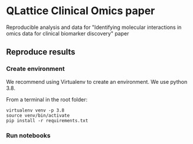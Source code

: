 # QLattice Clinical Omics paper

Reproducible analysis and data for "Identifying molecular interactions in omics data for clinical biomarker discovery" 
paper

## Reproduce results

### Create environment
We recommend using Virtualenv to create an environment.
We use python 3.8.

From a terminal in the root folder: 

```
virtualenv venv -p 3.8 
source venv/bin/activate
pip install -r requirements.txt
```

### Run notebooks


